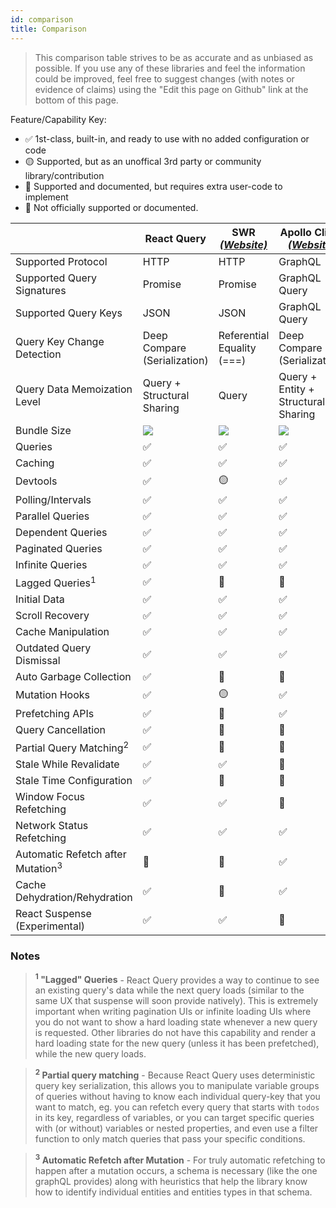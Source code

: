 ```yaml
---
id: comparison
title: Comparison
---
```


> This comparison table strives to be as accurate and as unbiased as possible. If you use any of these libraries and feel the information could be improved, feel free to suggest changes (with notes or evidence of claims) using the "Edit this page on Github" link at the bottom of this page.

Feature/Capability Key:

- ✅ 1st-class, built-in, and ready to use with no added configuration or code
- 🟡 Supported, but as an unoffical 3rd party or community library/contribution
- 🔶 Supported and documented, but requires extra user-code to implement
- 🛑 Not officially supported or documented.

|                                              | React Query                            | SWR [_(Website)_](swr)     | Apollo Client [_(Website)_](apollo) |
| -------------------------------------------- | -------------------------------------- | -------------------------- | ----------------------------------- |
| Supported Protocol                           | HTTP                                   | HTTP                       | GraphQL                             |
| Supported Query Signatures                   | Promise                                | Promise                    | GraphQL Query                       |
| Supported Query Keys                         | JSON                                   | JSON                       | GraphQL Query                       |
| Query Key Change Detection                   | Deep Compare (Serialization)           | Referential Equality (===) | Deep Compare (Serialization)        |
| Query Data Memoization Level                 | Query + Structural Sharing             | Query                      | Query + Entity + Structural Sharing |
| Bundle Size                                  | [![][bp-react-query]][bpl-react-query] | [![][bp-swr]][bpl-swr]     | [![][bp-apollo]][bpl-apollo]        |
| Queries                                      | ✅                                     | ✅                         | ✅                                  |
| Caching                                      | ✅                                     | ✅                         | ✅                                  |
| Devtools                                     | ✅                                     | 🟡                         | ✅                                  |
| Polling/Intervals                            | ✅                                     | ✅                         | ✅                                  |
| Parallel Queries                             | ✅                                     | ✅                         | ✅                                  |
| Dependent Queries                            | ✅                                     | ✅                         | ✅                                  |
| Paginated Queries                            | ✅                                     | ✅                         | ✅                                  |
| Infinite Queries                             | ✅                                     | ✅                         | ✅                                  |
| Lagged Queries<sup>1</sup>                   | ✅                                     | 🛑                         | 🛑                                  |
| Initial Data                                 | ✅                                     | ✅                         | ✅                                  |
| Scroll Recovery                              | ✅                                     | ✅                         | ✅                                  |
| Cache Manipulation                           | ✅                                     | ✅                         | ✅                                  |
| Outdated Query Dismissal                     | ✅                                     | ✅                         | ✅                                  |
| Auto Garbage Collection                      | ✅                                     | 🛑                         | 🛑                                  |
| Mutation Hooks                               | ✅                                     | 🟡                         | ✅                                  |
| Prefetching APIs                             | ✅                                     | 🔶                         | ✅                                  |
| Query Cancellation                           | ✅                                     | 🛑                         | 🛑                                  |
| Partial Query Matching<sup>2</sup>           | ✅                                     | 🛑                         | 🛑                                  |
| Stale While Revalidate                       | ✅                                     | ✅                         | 🛑                                  |
| Stale Time Configuration                     | ✅                                     | 🛑                         | 🛑                                  |
| Window Focus Refetching                      | ✅                                     | ✅                         | 🛑                                  |
| Network Status Refetching                    | ✅                                     | ✅                         | ✅                                  |
| Automatic Refetch after Mutation<sup>3</sup> | 🔶                                     | 🔶                         | ✅                                  |
| Cache Dehydration/Rehydration                | ✅                                     | 🛑                         | ✅                                  |
| React Suspense (Experimental)                | ✅                                     | ✅                         | 🛑                                  |

### Notes

> **<sup>1</sup> "Lagged" Queries** - React Query provides a way to continue to see an existing query's data while the next query loads (similar to the same UX that suspense will soon provide natively). This is extremely important when writing pagination UIs or infinite loading UIs where you do not want to show a hard loading state whenever a new query is requested. Other libraries do not have this capability and render a hard loading state for the new query (unless it has been prefetched), while the new query loads.

> **<sup>2</sup> Partial query matching** - Because React Query uses deterministic query key serialization, this allows you to manipulate variable groups of queries without having to know each individual query-key that you want to match, eg. you can refetch every query that starts with `todos` in its key, regardless of variables, or you can target specific queries with (or without) variables or nested properties, and even use a filter function to only match queries that pass your specific conditions.

> **<sup>3</sup> Automatic Refetch after Mutation** - For truly automatic refetching to happen after a mutation occurs, a schema is necessary (like the one graphQL provides) along with heuristics that help the library know how to identify individual entities and entities types in that schema.

[swr]: https://github.com/vercel/swr
[apollo]: https://github.com/apollographql/apollo-client
[bp-react-query]: https://badgen.net/bundlephobia/minzip/react-query?label=%20
[bp-swr]: https://badgen.net/bundlephobia/minzip/swr?label=%20
[bp-apollo]: https://badgen.net/bundlephobia/minzip/@apollo/client?label=%20
[bpl-react-query]: https://bundlephobia.com/result?p=react-query
[bpl-swr]: https://bundlephobia.com/result?p=swr
[bpl-apollo]: https://bundlephobia.com/result?p=@apollo/client

